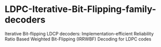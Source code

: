# LDPC-Iterative-Bit-Flipping-family-decoders
Iterative Bit-flipping LDCP decoders:
Implementation-efficient Reliability Ratio Based Weighted Bit-Flipping (IRRWBF) Decoding for LDPC codes 
